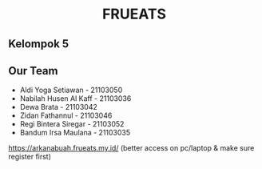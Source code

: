 
<h1 align="center">
  <br>
   FRUEATS
  <br>
</h1>

## Kelompok 5

## Our Team
- Aldi Yoga Setiawan  - 21103050
- Nabilah Husen Al Kaff - 21103036
- Dewa Brata - 21103042
- Zidan Fathannul - 21103046
- Regi Bintera Siregar - 21103052
- Bandum Irsa Maulana - 21103035 

https://arkanabuah.frueats.my.id/ (better access on pc/laptop & make sure register first)

